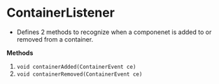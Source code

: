 # ContainerListener
- Defines 2 methods to recognize when a componenet is added to or removed from a container.

**Methods**
1. ```void containerAdded(ContainerEvent ce)```
2. ```void containerRemoved(ContainerEvent ce)```